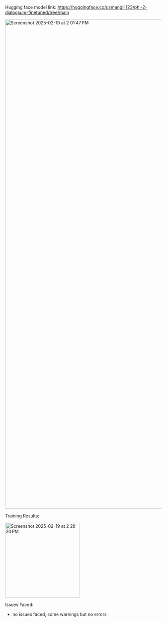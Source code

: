 
Hugging face model link: https://huggingface.co/usmangill123/phi-2-dialogsum-finetuned/tree/main

<img width="1571" alt="Screenshot 2025-02-19 at 2 01 47 PM" src="https://github.com/user-attachments/assets/51f230fe-cf1a-40f0-916b-9c81cf31987b" />


Training Results:

<img width="240" alt="Screenshot 2025-02-19 at 2 29 20 PM" src="https://github.com/user-attachments/assets/7d1ade8e-e696-47c2-972b-77aeaf30a43c" />


Issues Faced:
- no issues faced, some warnings but no errors
